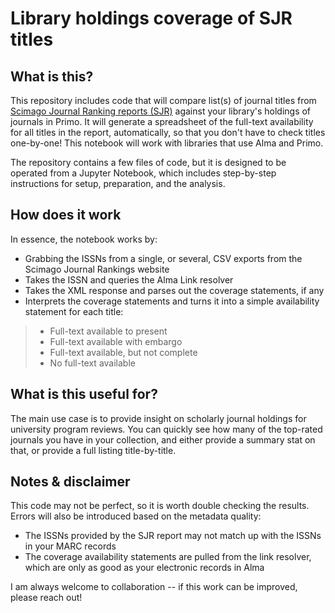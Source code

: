 # Library holdings coverage of SJR titles

## What is this?
This repository includes code that will compare list(s) of journal titles from [Scimago Journal Ranking reports (SJR)](https://www.scimagojr.com/journalrank.php) against your library's holdings of journals in Primo. It will generate a spreadsheet of the full-text availability for all titles in the report, automatically, so that you don't have to check titles one-by-one! This notebook will work with libraries that use Alma and Primo.

The repository contains a few files of code, but it is designed to be operated from a Jupyter Notebook, which includes step-by-step instructions for setup, preparation, and the analysis.

## How does it work
In essence, the notebook works by:
* Grabbing the ISSNs from a single, or several, CSV exports from the Scimago Journal Rankings website
* Takes the ISSN and queries the Alma Link resolver
* Takes the XML response and parses out the coverage statements, if any
* Interprets the coverage statements and turns it into a simple availability statement for each title:
> * Full-text available to present
> * Full-text available with embargo
> * Full-text available, but not complete
> * No full-text available

## What is this useful for?
The main use case is to provide insight on scholarly journal holdings for university program reviews. You can quickly see how many of the top-rated journals you have in your collection, and either provide a summary stat on that, or provide a full listing title-by-title.

## Notes & disclaimer
This code may not be perfect, so it is worth double checking the results. Errors will also be introduced based on the metadata quality:

* The ISSNs provided by the SJR report may not match up with the ISSNs in your MARC records
* The coverage availability statements are pulled from the link resolver, which are only as good as your electronic records in Alma

I am always welcome to collaboration -- if this work can be improved, please reach out!
